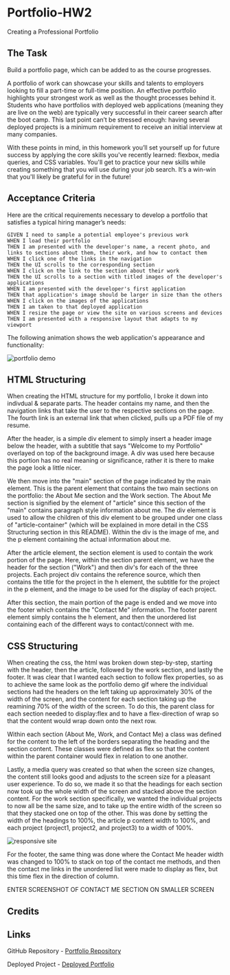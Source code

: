 # Portfolio-HW2
Creating a Professional Portfolio

## The Task

Build a portfolio page, which can be added to as the course progresses. 

A portfolio of work can showcase your skills and talents to employers looking to fill a part-time or full-time position. An effective portfolio highlights your strongest work as well as the thought processes behind it. Students who have portfolios with deployed web applications (meaning they are live on the web) are typically very successful in their career search after the boot camp. This last point can’t be stressed enough: having several deployed projects is a minimum requirement to receive an initial interview at many companies. 

With these points in mind, in this homework you’ll set yourself up for future success by applying the core skills you've recently learned: flexbox, media queries, and CSS variables. You'll get to practice your new skills while creating something that you will use during your job search. It’s a win-win that you'll likely be grateful for in the future!

## Acceptance Criteria

Here are the critical requirements necessary to develop a portfolio that satisfies a typical hiring manager’s needs:

```
GIVEN I need to sample a potential employee's previous work
WHEN I load their portfolio
THEN I am presented with the developer's name, a recent photo, and links to sections about them, their work, and how to contact them
WHEN I click one of the links in the navigation
THEN the UI scrolls to the corresponding section
WHEN I click on the link to the section about their work
THEN the UI scrolls to a section with titled images of the developer's applications
WHEN I am presented with the developer's first application
THEN that application's image should be larger in size than the others
WHEN I click on the images of the applications
THEN I am taken to that deployed application
WHEN I resize the page or view the site on various screens and devices
THEN I am presented with a responsive layout that adapts to my viewport
```

The following animation shows the web application's appearance and functionality:

![portfolio demo](./Assets/02-advanced-css-homework-demo.gif)

## HTML Structuring

When creating the HTML structure for my portfolio, I broke it down into indivdual & separate parts. The header contains my name, and then the navigation links that take the user to the respective sections on the page. The fourth link is an external link that when clicked, pulls up a PDF file of my resume. 

After the header, is a simple div element to simply insert a header image below the header, with a subtitle that says "Welcome to my Portfolio" overlayed on top of the background image. A div was used here because this portion has no real meaning or significance, rather it is there to make the page look a little nicer.

We then move into the "main" section of the page indicated by the main element. This is the parent element that contains the two main sections on the portfolio: the About Me section and the Work section. The About Me section is signified by the element of "article" since this section of the "main" contains paragraph style information about me. The div element is used to allow the children of this div element to be grouped under one class of "article-container" (which will be explained in more detail in the CSS Structuring section in this README). Within the div is the image of me, and the p element containing the actual information about me. 

After the article element, the section element is used to contain the work portion of the page. Here, within the section parent element, we have the header for the section ("Work") and then div's for each of the three projects. Each project div contains the reference source, which then contains the title for the project in the h element, the subtitle for the project in the p element, and the image to be used for the display of each project. 

After this section, the main portion of the page is ended and we move into the footer which contains the "Contact Me" information. The footer parent element simply contains the h element, and then the unordered list containing each of the different ways to contact/connect with me. 

## CSS Structuring

When creating the css, the html was broken down step-by-step, starting with the header, then the article, followed by the work section, and lastly the footer. It was clear that I wanted each section to follow flex properties, so as to achieve the same look as the portfolio demo gif where the individual sections had the headers on the left taking up approximately 30% of the width of the screen, and the content for each section taking up the reamining 70% of the width of the screen. To do this, the parent class for each section needed to display:flex and to have a flex-direction of wrap so that the content would wrap down onto the next row. 

Within each section (About Me, Work, and Contact Me) a class was defined for the content to the left of the borders separating the heading and the section content. These classes were defined as flex so that the content within the parent container would flex in relation to one another. 

Lastly, a media query was created so that when the screen size changes, the content still looks good and adjusts to the screen size for a pleasant user experience. To do so, we made it so that the headings for each section now took up the whole width of the screen and stacked above the section content. For the work section specifically, we wanted the individual projects to now all be the same size, and to take up the entire width of the screen so that they stacked one on top of the other. This was done by setting the width of the headings to 100%, the article p content width to 100%, and each project (project1, project2, and project3) to a width of 100%.

![responsive site](./Assets/images/Responsive.jpeg)

For the footer, the same thing was done where the Contact Me header width was changed to 100% to stack on top of the contact me methods, and then the contact me links in the unordered list were made to display as flex, but this time flex in the direction of column.

ENTER SCREENSHOT OF CONTACT ME SECTION ON SMALLER SCREEN
## Credits



## Links

GitHub Repository - [Portfolio Repository](https://github.com/ktrudickm/Portfolio-HW2 "Portfolio Repository")

Deployed Project - [Deployed Portfolio](https://ktrudickm.github.io/Portfolio-HW2/ "Deployed Portfolio")